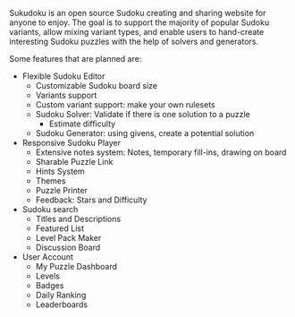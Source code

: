 Sukudoku is an open source Sudoku creating and sharing website for anyone to enjoy. The goal is to support the majority of popular Sudoku variants, allow mixing variant types, and enable users to hand-create interesting Sudoku puzzles with the help of solvers and generators.

Some features that are planned are:
- Flexible Sudoku Editor
  - Customizable Sudoku board size
  - Variants support
  - Custom variant support: make your own rulesets
  - Sudoku Solver: Validate if there is one solution to a puzzle
    - Estimate difficulty 
  - Sudoku Generator: using givens, create a potential solution
- Responsive Sudoku Player
  - Extensive notes system: Notes, temporary fill-ins, drawing on board
  - Sharable Puzzle Link
  - Hints System
  - Themes
  - Puzzle Printer
  - Feedback: Stars and Difficulty
- Sudoku search
  - Titles and Descriptions
  - Featured List 
  - Level Pack Maker
  - Discussion Board
- User Account
  - My Puzzle Dashboard
  - Levels
  - Badges
  - Daily Ranking
  - Leaderboards

<!--

**Here are some ideas to get you started:**

🙋‍♀️ A short introduction - what is your organization all about?
🌈 Contribution guidelines - how can the community get involved?
👩‍💻 Useful resources - where can the community find your docs? Is there anything else the community should know?
🍿 Fun facts - what does your team eat for breakfast?
🧙 Remember, you can do mighty things with the power of [Markdown](https://docs.github.com/github/writing-on-github/getting-started-with-writing-and-formatting-on-github/basic-writing-and-formatting-syntax)
-->
